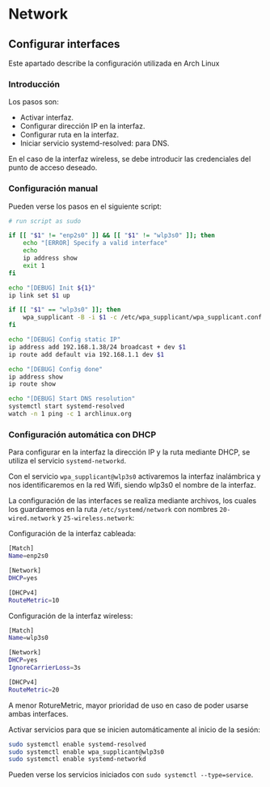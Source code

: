 # Network 

## Configurar interfaces

Este apartado describe la configuración utilizada en Arch Linux

### Introducción

Los pasos son:

- Activar interfaz.
- Configurar dirección IP en la interfaz.
- Configurar ruta en la interfaz.
- Iniciar servicio systemd-resolved: para DNS.

En el caso de la interfaz wireless, se debe introducir las credenciales del punto de acceso deseado.

### Configuración manual

Pueden verse los pasos en el siguiente script:

```bash
# run script as sudo

if [[ "$1" != "enp2s0" ]] && [[ "$1" != "wlp3s0" ]]; then
    echo "[ERROR] Specify a valid interface"
    echo
    ip address show
    exit 1
fi

echo "[DEBUG] Init ${1}"
ip link set $1 up

if [[ "$1" == "wlp3s0" ]]; then
    wpa_supplicant -B -i $1 -c /etc/wpa_supplicant/wpa_supplicant.conf
fi

echo "[DEBUG] Config static IP"
ip address add 192.168.1.38/24 broadcast + dev $1
ip route add default via 192.168.1.1 dev $1

echo "[DEBUG] Config done"
ip address show
ip route show

echo "[DEBUG] Start DNS resolution"
systemctl start systemd-resolved
watch -n 1 ping -c 1 archlinux.org
```

### Configuración automática con DHCP

Para configurar en la interfaz la dirección IP y la ruta mediante DHCP, se utiliza el servicio `systemd-networkd`.

Con el servicio `wpa_supplicant@wlp3s0` activaremos la interfaz inalámbrica y nos identificaremos en la red Wifi, siendo wlp3s0 el nombre de la interfaz.

La configuración de las interfaces se realiza mediante archivos, los cuales los guardaremos en la ruta `/etc/systemd/network` con nombres `20-wired.network` y `25-wireless.network`:

Configuración de la interfaz cableada:

```bash
[Match]
Name=enp2s0

[Network]
DHCP=yes

[DHCPv4]
RouteMetric=10
```

Configuración de la interfaz wireless:

```bash
[Match]
Name=wlp3s0

[Network]
DHCP=yes
IgnoreCarrierLoss=3s

[DHCPv4]
RouteMetric=20
```

A menor RotureMetric, mayor prioridad de uso en caso de poder usarse ambas interfaces.

Activar servicios para que se inicien automáticamente al inicio de la sesión:

```bash
sudo systemctl enable systemd-resolved
sudo systemctl enable wpa_supplicant@wlp3s0
sudo systemctl enable systemd-networkd
```

Pueden verse los servicios iniciados con `sudo systemctl --type=service`.
